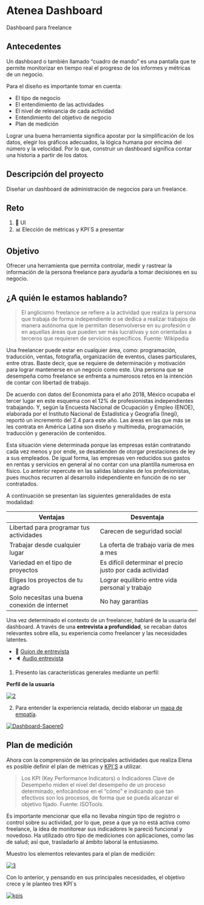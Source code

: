 
# Atenea Dashboard

Dashboard para freelance


## Antecedentes

Un dashboard o también llamado “cuadro de mando” es una pantalla que te permite monitorizar en tiempo real el progreso de los informes y métricas de un negocio.

Para el diseño es importante tomar en cuenta: 
* El tipo de negocio
* El entendimiento de las actividades
* El nivel de relevancia de cada actividad
* Entendimiento del objetivo de negocio
* Plan de medición

Lograr una buena herramienta significa apostar por la simplificación de los datos, elegir los gráficos adecuados, la lógica humana por encima del número y la velocidad. Por lo que, construir un dashboard significa contar una historia a partir de los datos. 


## Descripción del proyecto

Diseñar un dashboard de administración de negocios para un freelance.

## Reto

1. :art: UI
2. :bar_chart: Elección de métricas y KPI´S a presentar

## Objetivo

Ofrecer una herramienta que permita controlar, medir y rastrear la información de la persona freelance para ayudarla a tomar decisiones en su negocio.

## ¿A quién le estamos hablando?

> El anglicismo freelance se refiere a la actividad que realiza la persona que trabaja de forma independiente o se dedica a realizar trabajos de manera autónoma que le permitan desenvolverse en su profesión o en aquellas áreas que pueden ser más lucrativas y son orientadas a terceros que requieren de servicios específicos.
Fuente: Wikipedia

Una freelancer puede estar en cualquier área, como: programación, traducción, ventas, fotografía, organización de eventos, clases particulares, entre otras. Baste decir, que se requiere de determinación y motivación para lograr mantenerse en un negocio como este. Una persona que se desempeña como freelance se enfrenta a numerosos retos en la intención de contar con libertad de trabajo. 

De acuerdo con datos del Economista para el año 2018,  México ocupaba el tercer lugar en este esquema con el 12% de profesionistas independientes trabajando. Y, según la Encuesta Nacional de Ocupación y Empleo (ENOE), elaborada por el Instituto Nacional de Estadística y Geografía (Inegi), reportó un incremento del 2.4 para este año. Las áreas en las que más se les contrata en América Latina son diseño y multimedia, programación, traducción y generación de contenidos.

Esta situación viene determinada porque las empresas están contratando cada vez menos y por ende, se desatienden de otorgar prestaciones de ley a sus empleados. De igual forma, las empresas ven reducidos sus gastos en rentas y servicios en general al no contar con una plantilla numerosa en físico. Lo anterior repercute en las salidas laborales de los profesionistas, pues muchos recurren al desarrollo independiente en función de no ser contratados.

A continuación se presentan las siguientes generalidades de esta modalidad: 

| Ventajas| Desventaja|
| ----- | ---- |
| Libertad para programar tus actividades | Carecen de seguridad social |
| Trabajar desde cualquier lugar | La oferta de trabajo varía de mes a mes |
| Variedad en el tipo de proyectos | Es difícil determinar el precio justo por cada actividad|
|Eliges los proyectos de tu agrado | Lograr equilibrio entre vida personal y trabajo |
| Solo necesitas una buena conexión de internet | No hay garantías |



Una vez determinado el contexto de un freelancer, hablaré de la usuaria del dashboard. A través de una **entrevista a profundidad**, se recaban datos relevantes sobre ella, su experiencia como freelancer y las necesidades latentes. 

* :page_facing_up: [Guion de entrevista](https://docs.google.com/document/d/111pVHyi8uZwogKw4Hw4xQT9fbmXjTijv1a8QZWgbwjI/edit?usp=sharing)
* :speaker: [Audio entrevista](https://drive.google.com/open?id=1gxdjy5Wj3ZmvZNc8pFmYEJItZ7YZNuFB)

1. Presento las características generales mediante un perfil:


**Perfil de la usuaria**

<a href="https://ibb.co/NmpyskR"><img src="https://i.ibb.co/2sPkyLJ/2.png" alt="2" border="0"></a>


2. Para entender la experiencia relatada, decido elaborar un [mapa de empatía](https://designthinking.gal/el-mapa-de-empatia/).

<a href="https://ibb.co/2Kn80mD"><img src="https://i.ibb.co/9Y8wmzF/Dashboard-Sapere0.jpg" alt="Dashboard-Sapere0" border="0"></a>



## Plan de medición

Ahora con la comprensión de las principales actividades que realiza Elena es posible definir el plan de métricas y [KPI´S](https://www.isotools.org/soluciones/procesos/kpis-indicadores/) a utilizar. 

> Los KPI (Key Performance Indicators) o Indicadores Clave de Desempeño miden el nivel del desempeño de un proceso determinado, enfocándose en el “cómo” e indicando que tan efectivos son los procesos, de forma que se pueda alcanzar el objetivo fijado. Fuente: ISOTools.

Es importante mencionar que ella no llevaba ningún tipo de registro o control sobre su actividad, por lo que, pese a que ya no está activa como freelance, la idea de monitorear sus indicadores le pareció funcional y novedoso. Ha utilizado otro tipo de mediciones con aplicaciones, como las de salud; así que, trasladarlo al ámbito laboral la entusiasmo.

Muestro los elementos relevantes para el plan de medición:

<a href="https://ibb.co/3dG83bD"><img src="https://i.ibb.co/tKkNG67/3.png" alt="3" border="0"></a>

Con lo anterior, y pensando en sus principales necesidades, el objetivo crece y le planteo tres KPI´s

<a href="https://ibb.co/5hkjDrs"><img src="https://i.ibb.co/0yK9NCY/kpis.png" alt="kpis" border="0"></a>
